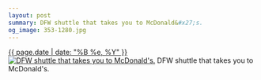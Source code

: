 ```yaml
---
layout: post
summary: DFW shuttle that takes you to McDonald&#x27;s.
og_image: 353-1280.jpg
---
```


<p>
  <time><a href="/353">{{ page.date | date: "%B %e, %Y" }}</a></time>
  <a href="/353"><img src="{{ site.assets_url }}/353-640.jpg" srcset="{{ site.assets_url }}/353-1280.jpg 1280w, {{ site.assets_url }}/353-960.jpg 960w, {{ site.assets_url }}/353-640.jpg 640w, {{ site.assets_url }}/353-320.jpg 320w" sizes="(min-width: 700px) 50vw, calc(100vw - 2rem)" alt="DFW shuttle that takes you to McDonald&#x27;s." /></a>
  <span>DFW shuttle that takes you to McDonald&#x27;s.</span>
</p>

